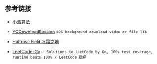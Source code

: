 ## 参考链接
- [小浩算法](https://www.geekxh.com)
- [YCDownloadSession](https://github.com/onezens/YCDownloadSession) `iOS background download video or file lib`

- [Halfrost-Field 冰霜之地](https://github.com/halfrost/Halfrost-Field)
- [LeetCode-Go](https://github.com/halfrost/LeetCode-Go) `✅ Solutions to LeetCode by Go, 100% test coverage, runtime beats 100% / LeetCode 题解`